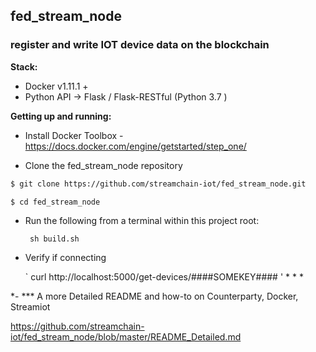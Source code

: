 
## fed_stream_node   
### register and write IOT device data on the blockchain


**Stack:**
- Docker v1.11.1 +
- Python API -> Flask / Flask-RESTful  (Python 3.7 )

**Getting up and running:**
- Install Docker Toolbox - https://docs.docker.com/engine/getstarted/step_one/

- Clone the fed_stream_node repository

```bash
$ git clone https://github.com/streamchain-iot/fed_stream_node.git

$ cd fed_stream_node

```
- Run the following from a terminal within this project root:

    ` sh build.sh`
   
- Verify if connecting
   
   ` curl http://localhost:5000/get-devices/####SOMEKEY#### '
    *
    *
    *
 
   



*- *** A more Detailed README and how-to on Counterparty, Docker, Streamiot
   
   https://github.com/streamchain-iot/fed_stream_node/blob/master/README_Detailed.md
   
